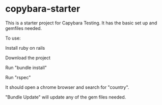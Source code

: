 # copybara-starter
This is a starter project for Capybara Testing. It has the basic set up and gemfiles needed. 

To use:

Install ruby on rails

Download the project

Run  "bundle install" 

Run "rspec"

It should open a chrome browser and search for "country".


"Bundle Update" will update any of the gem files needed.
